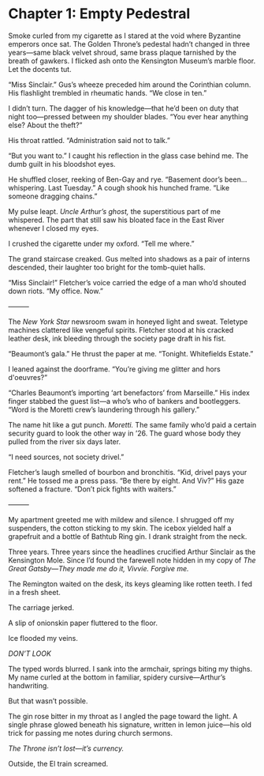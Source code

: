 # Chapter 1: Empty Pedestral  

Smoke curled from my cigarette as I stared at the void where Byzantine emperors once sat. The Golden Throne’s pedestal hadn’t changed in three years—same black velvet shroud, same brass plaque tarnished by the breath of gawkers. I flicked ash onto the Kensington Museum’s marble floor. Let the docents tut.  

“Miss Sinclair.” Gus’s wheeze preceded him around the Corinthian column. His flashlight trembled in rheumatic hands. “We close in ten.”  

I didn’t turn. The dagger of his knowledge—that he’d been on duty that night too—pressed between my shoulder blades. “You ever hear anything else? About the theft?”  

His throat rattled. “Administration said not to talk.”  

“But you want to.” I caught his reflection in the glass case behind me. The dumb guilt in his bloodshot eyes.  

He shuffled closer, reeking of Ben-Gay and rye. “Basement door’s been…whispering. Last Tuesday.” A cough shook his hunched frame. “Like someone dragging chains.”  

My pulse leapt. *Uncle Arthur’s ghost,* the superstitious part of me whispered. The part that still saw his bloated face in the East River whenever I closed my eyes.  

I crushed the cigarette under my oxford. “Tell me where.”  

The grand staircase creaked. Gus melted into shadows as a pair of interns descended, their laughter too bright for the tomb-quiet halls.  

“Miss Sinclair!” Fletcher’s voice carried the edge of a man who’d shouted down riots. “My office. Now.”  

———  

The *New York Star* newsroom swam in honeyed light and sweat. Teletype machines clattered like vengeful spirits. Fletcher stood at his cracked leather desk, ink bleeding through the society page draft in his fist.  

“Beaumont’s gala.” He thrust the paper at me. “Tonight. Whitefields Estate.”  

I leaned against the doorframe. “You’re giving me glitter and hors d'oeuvres?”  

“Charles Beaumont’s importing ‘art benefactors’ from Marseille.” His index finger stabbed the guest list—a who’s who of bankers and bootleggers. “Word is the Moretti crew’s laundering through his gallery.”  

The name hit like a gut punch. *Moretti.* The same family who’d paid a certain security guard to look the other way in ’26. The guard whose body they pulled from the river six days later.  

“I need sources, not society drivel.”  

Fletcher’s laugh smelled of bourbon and bronchitis. “Kid, drivel pays your rent.” He tossed me a press pass. “Be there by eight. And Viv?” His gaze softened a fracture. “Don’t pick fights with waiters.”  

———  

My apartment greeted me with mildew and silence. I shrugged off my suspenders, the cotton sticking to my skin. The icebox yielded half a grapefruit and a bottle of Bathtub Ring gin. I drank straight from the neck.  

Three years. Three years since the headlines crucified Arthur Sinclair as the Kensington Mole. Since I’d found the farewell note hidden in my copy of *The Great Gatsby*—*They made me do it, Vivvie. Forgive me.*  

The Remington waited on the desk, its keys gleaming like rotten teeth. I fed in a fresh sheet.  

The carriage jerked.  

A slip of onionskin paper fluttered to the floor.  

Ice flooded my veins.  

*DON’T LOOK*  

The typed words blurred. I sank into the armchair, springs biting my thighs. My name curled at the bottom in familiar, spidery cursive—Arthur’s handwriting.  

But that wasn’t possible.  

The gin rose bitter in my throat as I angled the page toward the light. A single phrase glowed beneath his signature, written in lemon juice—his old trick for passing me notes during church sermons.  

*The Throne isn’t lost—it’s currency.*  

Outside, the El train screamed.